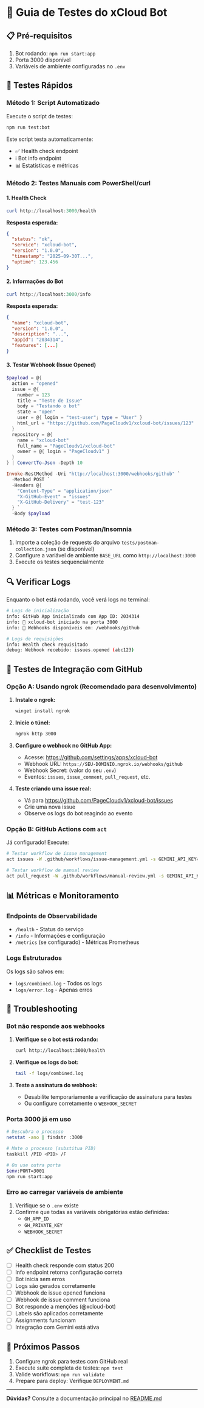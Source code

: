 # 🧪 Guia de Testes do xCloud Bot

## 📋 Pré-requisitos

1. Bot rodando: `npm run start:app`
2. Porta 3000 disponível
3. Variáveis de ambiente configuradas no `.env`

## 🚀 Testes Rápidos

### Método 1: Script Automatizado

Execute o script de testes:

```bash
npm run test:bot
```

Este script testa automaticamente:
- ✅ Health check endpoint
- ℹ️ Bot info endpoint
- 📊 Estatísticas e métricas

### Método 2: Testes Manuais com PowerShell/curl

#### 1. Health Check
```powershell
curl http://localhost:3000/health
```

**Resposta esperada:**
```json
{
  "status": "ok",
  "service": "xcloud-bot",
  "version": "1.0.0",
  "timestamp": "2025-09-30T...",
  "uptime": 123.456
}
```

#### 2. Informações do Bot
```powershell
curl http://localhost:3000/info
```

**Resposta esperada:**
```json
{
  "name": "xcloud-bot",
  "version": "1.0.0",
  "description": "...",
  "appId": "2034314",
  "features": [...]
}
```

#### 3. Testar Webhook (Issue Opened)
```powershell
$payload = @{
  action = "opened"
  issue = @{
    number = 123
    title = "Teste de Issue"
    body = "Testando o bot"
    state = "open"
    user = @{ login = "test-user"; type = "User" }
    html_url = "https://github.com/PageCloudv1/xcloud-bot/issues/123"
  }
  repository = @{
    name = "xcloud-bot"
    full_name = "PageCloudv1/xcloud-bot"
    owner = @{ login = "PageCloudv1" }
  }
} | ConvertTo-Json -Depth 10

Invoke-RestMethod -Uri "http://localhost:3000/webhooks/github" `
  -Method POST `
  -Headers @{
    "Content-Type" = "application/json"
    "X-GitHub-Event" = "issues"
    "X-GitHub-Delivery" = "test-123"
  } `
  -Body $payload
```

### Método 3: Testes com Postman/Insomnia

1. Importe a coleção de requests do arquivo `tests/postman-collection.json` (se disponível)
2. Configure a variável de ambiente `BASE_URL` como `http://localhost:3000`
3. Execute os testes sequencialmente

## 🔍 Verificar Logs

Enquanto o bot está rodando, você verá logs no terminal:

```bash
# Logs de inicialização
info: GitHub App inicializado com App ID: 2034314
info: 🤖 xcloud-bot iniciado na porta 3000
info: 📡 Webhooks disponíveis em: /webhooks/github

# Logs de requisições
info: Health check requisitado
debug: Webhook recebido: issues.opened (abc123)
```

## 🧩 Testes de Integração com GitHub

### Opção A: Usando ngrok (Recomendado para desenvolvimento)

1. **Instale o ngrok:**
   ```bash
   winget install ngrok
   ```

2. **Inicie o túnel:**
   ```bash
   ngrok http 3000
   ```

3. **Configure o webhook no GitHub App:**
   - Acesse: https://github.com/settings/apps/xcloud-bot
   - Webhook URL: `https://SEU-DOMINIO.ngrok.io/webhooks/github`
   - Webhook Secret: (valor do seu `.env`)
   - Eventos: `issues`, `issue_comment`, `pull_request`, etc.

4. **Teste criando uma issue real:**
   - Vá para https://github.com/PageCloudv1/xcloud-bot/issues
   - Crie uma nova issue
   - Observe os logs do bot reagindo ao evento

### Opção B: GitHub Actions com `act`

Já configurado! Execute:

```bash
# Testar workflow de issue management
act issues -W .github/workflows/issue-management.yml -s GEMINI_API_KEY=sua-chave

# Testar workflow de manual review
act pull_request -W .github/workflows/manual-review.yml -s GEMINI_API_KEY=sua-chave
```

## 📊 Métricas e Monitoramento

### Endpoints de Observabilidade

- `/health` - Status do serviço
- `/info` - Informações e configuração
- `/metrics` (se configurado) - Métricas Prometheus

### Logs Estruturados

Os logs são salvos em:
- `logs/combined.log` - Todos os logs
- `logs/error.log` - Apenas erros

## 🐛 Troubleshooting

### Bot não responde aos webhooks

1. **Verifique se o bot está rodando:**
   ```bash
   curl http://localhost:3000/health
   ```

2. **Verifique os logs do bot:**
   ```bash
   tail -f logs/combined.log
   ```

3. **Teste a assinatura do webhook:**
   - Desabilite temporariamente a verificação de assinatura para testes
   - Ou configure corretamente o `WEBHOOK_SECRET`

### Porta 3000 já em uso

```bash
# Descubra o processo
netstat -ano | findstr :3000

# Mate o processo (substitua PID)
taskkill /PID <PID> /F

# Ou use outra porta
$env:PORT=3001
npm run start:app
```

### Erro ao carregar variáveis de ambiente

1. Verifique se o `.env` existe
2. Confirme que todas as variáveis obrigatórias estão definidas:
   - `GH_APP_ID`
   - `GH_PRIVATE_KEY`
   - `WEBHOOK_SECRET`

## ✅ Checklist de Testes

- [ ] Health check responde com status 200
- [ ] Info endpoint retorna configuração correta
- [ ] Bot inicia sem erros
- [ ] Logs são gerados corretamente
- [ ] Webhook de issue opened funciona
- [ ] Webhook de issue comment funciona
- [ ] Bot responde a menções (@xcloud-bot)
- [ ] Labels são aplicados corretamente
- [ ] Assignments funcionam
- [ ] Integração com Gemini está ativa

## 🎯 Próximos Passos

1. Configure ngrok para testes com GitHub real
2. Execute suite completa de testes: `npm test`
3. Valide workflows: `npm run validate`
4. Prepare para deploy: Verifique `DEPLOYMENT.md`

---

**Dúvidas?** Consulte a documentação principal no [README.md](../README.md)

